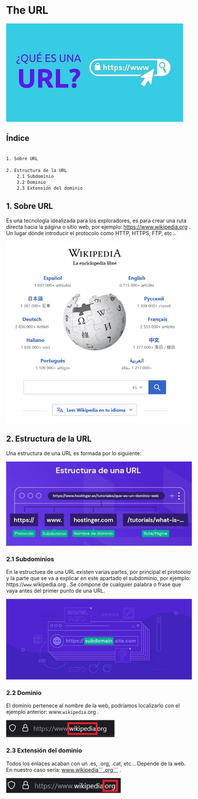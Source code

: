 # The URL

![Portada](https://github.com/loltop776/SMX2-M8UF1A1-HistoriaWeb-1989-1994-TheURL-JesusFortea/blob/main/FOTOS/Portada.jpg "Portada")

## Índice
```

1. Sobre URL

2. Estructura de la URL
    2.1 Subdominio
    2.2 Dominio
    2.3 Extensión del dominio
```

## 1. Sobre URL

Es una tecnología idealizada para los exploradores, es para crear una ruta directa hacia la página o sitio web, por ejemplo:      https://www.wikipedia.org . Un lugar dónde introducir el protocolo como HTTP, HTTPS, FTP, etc...

![Wikipedia](https://github.com/loltop776/SMX2-M8UF1A1-HistoriaWeb-1989-1994-TheURL-JesusFortea/blob/main/FOTOS/Wikipedia.jpg "Wikipedia")

## 2. Estructura de la URL

Una estructura de una URL es formada por lo siguiente:

![Estructura](https://github.com/loltop776/SMX2-M8UF1A1-HistoriaWeb-1989-1994-TheURL-JesusFortea/blob/main/FOTOS/Estructura%20de%20un%20URL.jpg "Estructura")

### 2.1 Subdominios

En la estructuea de una URL existen varias partes, por principal el protocolo y la parte que se va a explicar en este apartado el subdominio, por ejemplo: https://```www```.wikipedia.org . Se compone de cualquier palabra o frase que vaya antes del primer punto de una URL.

![Subdominio](https://github.com/loltop776/SMX2-M8UF1A1-HistoriaWeb-1989-1994-TheURL-JesusFortea/blob/main/FOTOS/Subdominio.jpg "Subdominio")

### 2.2 Dominio

El dominio pertenece al nombre de la web, podríamos localizarlo con el ejemplo anterior: www.```wikipedia```.org .

![Dominio](https://github.com/loltop776/SMX2-M8UF1A1-HistoriaWeb-1989-1994-TheURL-JesusFortea/blob/main/FOTOS/Dominio.jpg "Dominio")

### 2.3 Extensión del dominio

Todos los enlaces acaban con un .es, .org, .cat, etc... Depende de la web. En nuestro caso sería: www.wikipedia```.org``` .

![Extensión](https://github.com/loltop776/SMX2-M8UF1A1-HistoriaWeb-1989-1994-TheURL-JesusFortea/blob/main/FOTOS/Extensi%C3%B3n.jpg "Extensión")